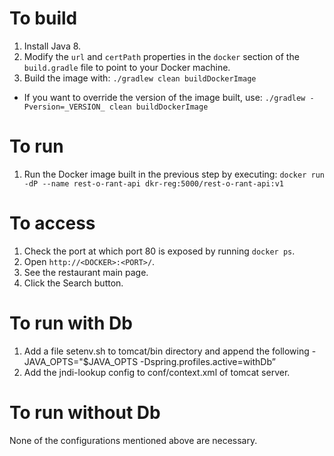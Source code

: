 # To build

1. Install Java 8.
1. Modify the `url` and `certPath` properties in the `docker` section of the `build.gradle` file to point to your Docker machine.
1. Build the image with: `./gradlew clean buildDockerImage`
  * If you want to override the version of the image built, use: `./gradlew -Pversion=_VERSION_ clean buildDockerImage`

# To run

1. Run the Docker image built in the previous step by executing: `docker run -dP --name rest-o-rant-api dkr-reg:5000/rest-o-rant-api:v1`

# To access

1. Check the port at which port 80 is exposed by running `docker ps`.
1. Open `http://<DOCKER>:<PORT>/`.
1. See the restaurant main page.
1. Click the Search button.

# To run with Db

1. Add a file setenv.sh to tomcat/bin directory and append the following - JAVA_OPTS="$JAVA_OPTS -Dspring.profiles.active=withDb”
2. Add the jndi-lookup config to conf/context.xml of tomcat server.

# To run without Db

  None of the configurations mentioned above are necessary.